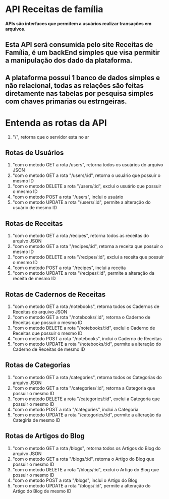 # **API Receitas de família**

#### **APIs são interfaces que permitem a usuários realizar transações em arquivos.**

## Esta API será consumida pelo site Receitas de Família, é um backEnd simples que visa permitir a manipulação dos dado da plataforma.

## A plataforma possui 1 banco de dados simples e não relacional, todas as relações são feitas diretamente nas tabelas por pesquisa simples com chaves primarias ou estrngeiras.

# **Entenda as rotas da API**

1. "/", retorna que o servidor esta no ar

## **Rotas de Usuários**

1. "com o metodo GET a rota /users", retorna todos os usuários do arquivo JSON
2. "com o metodo GET a rota "/users/:id", retorna o usuário que possuir o mesmo ID
3. "com o metodo DELETE a rota "/users/:id", exclui o usuário que possuir o mesmo ID
4. "com o metodo POST a rota "/users", inclui o usuário
5. "com o metodo UPDATE a rota "/users/:id", permite a alteração do usuário de mesmo ID

## **Rotas de Receitas**

1. "com o metodo GET a rota /recipes", retorna todos as receitas do arquivo JSON
2. "com o metodo GET a rota "/recipes/:id", retorna a receita que possuir o mesmo ID
3. "com o metodo DELETE a rota "/recipes/:id", exclui a receita que possuir o mesmo ID
4. "com o metodo POST a rota "/recipes", inclui a receita
5. "com o metodo UPDATE a rota "/recipes/:id", permite a alteração da receita de mesmo ID

## **Rotas de Cadernos de Receitas**

1. "com o metodo GET a rota /notebooks", retorna todos os Cadernos de Receitas do arquivo JSON
2. "com o metodo GET a rota "/notebooks/:id", retorna o Caderno de Receitas que possuir o mesmo ID
3. "com o metodo DELETE a rota "/notebooks/:id", exclui o Caderno de Receitas que possuir o mesmo ID
4. "com o metodo POST a rota "/notebooks", inclui o Caderno de Receitas
5. "com o metodo UPDATE a rota "/notebooks/:id", permite a alteração do Caderno de Receitas de mesmo ID

## **Rotas de Categorias**

1. "com o metodo GET a rota /categories", retorna todos os Categorias do arquivo JSON
2. "com o metodo GET a rota "/categories/:id", retorna a Categoria que possuir o mesmo ID
3. "com o metodo DELETE a rota "/categories/:id", exclui a Categoria que possuir o mesmo ID
4. "com o metodo POST a rota "/categories", inclui a Categoria
5. "com o metodo UPDATE a rota "/categories/:id", permite a alteração da Categiria de mesmo ID

## **Rotas de Artigos do Blog**

1. "com o metodo GET a rota /blogs", retorna todos os Artigos do Blog do arquivo JSON
2. "com o metodo GET a rota "/blogs/:id", retorna o Artigo do Blog que possuir o mesmo ID
3. "com o metodo DELETE a rota "/blogs/:id", exclui o Artigo do Blog que possuir o mesmo ID
4. "com o metodo POST a rota "/blogs", inclui o Artigo do Blog
5. "com o metodo UPDATE a rota "/blogs/:id", permite a alteração do Artigo do Blog de mesmo ID
